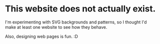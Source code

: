 # This website does not actually exist.

I'm experimenting with SVG backgrounds and patterns, so I thought I'd make at least one website to see how they behave. 

Also, designing web pages is fun. :D 
